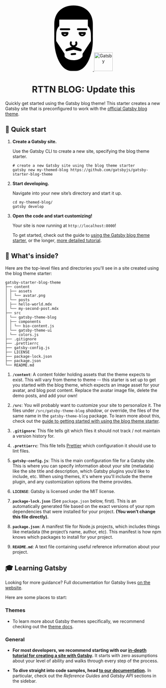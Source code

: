 <p align="center">
  <a href="https://www.gatsbyjs.org">
    <svg
        width="124px"
        height="211px"
        viewBox="0 0 124 211"
        version="1.1">
        <g id="Symbols" stroke="none" strokeWidth="1" fill="none" fillRule="evenodd">
          <g id="toon-face" fill="#000000">
            <g id="Combined-Shape">
              <path
                d="M123.9997,59.4259 L123.9997,96.5119 C123.9997,96.7969 123.9477,97.0669 123.8727,97.3279 C123.9567,101.0469 123.9997,104.9459 123.9997,109.0509 C123.9997,111.0799 123.9657,113.0529 123.9097,114.9909 C123.9257,115.1109 123.9407,115.2319 123.9407,115.3559 C123.9407,135.6589 118.8387,159.0919 110.6267,176.5099 C100.1387,198.7539 85.6487,210.5119 68.7207,210.5119 L61.9997,210.5119 L55.6367,210.5119 C38.7047,210.5119 24.1837,198.7559 13.6437,176.5149 C6.3247,161.0699 1.4667,140.9369 0.4467,122.4529 C0.1537,118.2289 -0.0003,113.7659 -0.0003,109.0509 C-0.0003,104.9459 0.0427,101.0469 0.1267,97.3279 C0.0527,97.0669 -0.0003,96.7969 -0.0003,96.5119 L-0.0003,59.4259 C-0.0003,41.5319 6.0507,26.4469 17.4987,15.7999 C28.6127,5.4639 44.0007,-0.0001 61.9997,-0.0001 C79.9987,-0.0001 95.3877,5.4639 106.5007,15.7999 C117.9497,26.4469 123.9997,41.5319 123.9997,59.4259 Z M6.3867,88.8899 C6.1247,94.9799 5.9997,101.6749 5.9997,109.0509 C5.9997,110.7969 6.0267,112.5109 6.0697,114.2019 L32.5087,154.5349 C32.8287,155.0229 32.9997,155.5949 32.9997,156.1789 L32.9997,163.8489 C33.8227,165.8119 41.9217,175.9629 61.9927,176.0269 C72.9067,175.9939 80.0427,172.9879 84.1137,170.4609 C88.4827,167.7479 90.5997,164.8109 90.9997,163.8489 L90.9997,156.1789 C90.9997,155.5909 91.1727,155.0169 91.4957,154.5269 L117.9247,114.4789 C117.9727,112.6989 117.9997,110.8929 117.9997,109.0509 C117.9997,101.6659 117.8737,94.9629 117.6127,88.8679 C115.9297,73.0179 109.3277,67.8379 109.2517,67.7839 C108.4617,67.2209 107.9937,66.3099 107.9937,65.3409 L107.9987,45.5119 L61.9997,45.5119 L16.0007,45.5119 L16.0057,65.3409 C16.0057,66.3099 15.5377,67.2209 14.7477,67.7839 C14.6997,67.8209 8.0717,73.0249 6.3867,88.8899 Z M67.0293,152.8733 C68.6503,152.7333 70.0773,153.9593 70.2073,155.5863 C70.3343,157.2133 69.1223,158.6363 67.4933,158.7643 L55.9663,159.6763 C55.8853,159.6833 55.8063,159.6863 55.7293,159.6863 C54.2023,159.6863 52.9083,158.5103 52.7873,156.9643 C52.6573,155.3353 53.8723,153.9123 55.4993,153.7863 L67.0293,152.8733 Z M49.9121,122.0755 C49.9121,120.4455 50.2321,118.8625 50.8631,117.3685 C51.4981,115.8655 53.2321,115.1645 54.7341,115.7965 C56.2391,116.4325 56.9421,118.1665 56.3081,119.6705 C55.9861,120.4315 55.8221,121.2395 55.8221,122.0755 C55.8221,125.4815 58.5951,128.2525 62.0011,128.2525 C65.4091,128.2525 68.1781,125.4815 68.1781,122.0755 C68.1781,121.2395 68.0211,120.4315 67.6991,119.6705 C67.0671,118.1665 67.7711,116.4325 69.2761,115.7965 C70.7831,115.1645 72.5261,115.8655 73.1621,117.3685 C73.7931,118.8625 74.1351,120.4455 74.1351,122.0755 C74.1351,126.8255 71.4211,130.9295 67.4321,132.9055 C75.5211,134.9515 85.5521,139.4005 86.0611,139.6325 C87.1221,140.1095 87.9991,141.1635 87.9991,142.3255 L87.9991,144.3725 C87.9991,145.2705 87.3931,146.1205 86.6911,146.6815 C86.1631,147.1035 85.3111,147.3275 84.6481,147.3275 C84.4331,147.3275 84.2031,147.3045 83.9891,147.2545 L61.9751,142.2625 L39.9501,147.2545 C39.7331,147.3045 39.4651,147.3275 39.2471,147.3275 C38.5841,147.3275 37.8341,147.1035 37.3061,146.6815 C36.6011,146.1205 35.9991,145.2705 35.9991,144.3725 L35.9991,142.3255 C35.9991,141.1635 36.8771,140.1095 37.9361,139.6325 C38.4471,139.4005 48.5771,134.9515 56.6671,132.9055 C52.6721,130.9295 49.9121,126.8255 49.9121,122.0755 Z M45.6085,87.9716 C45.6085,94.4206 40.5545,99.4746 34.1035,99.4746 C27.6535,99.4746 22.5995,94.4206 22.5995,87.9716 C22.5995,86.3416 23.9225,85.5116 25.5555,85.5116 L42.6535,85.5116 C44.2855,85.5116 45.6085,86.3416 45.6085,87.9716 Z M34.1035,94.1516 C36.1925,94.1516 37.9435,92.5116 38.9055,91.5116 L29.3025,91.5116 C30.2645,92.5116 32.0145,94.1516 34.1035,94.1516 Z M20.6289,79.512 L48.2099,79.512 C49.8419,79.512 51.1649,78.143 51.1649,76.512 C51.1649,74.88 49.8419,73.512 48.2099,73.512 L20.6289,73.512 C18.9979,73.512 17.6739,74.88 17.6739,76.512 C17.6739,78.143 18.9979,79.512 20.6289,79.512 M98.4455,85.5116 C100.0775,85.5116 101.4005,86.4656 101.4005,88.0966 C101.4005,94.5476 96.3465,99.2296 89.8975,99.2296 C83.4475,99.2296 78.3915,94.4206 78.3915,87.9716 C78.3915,86.3416 79.7165,85.5116 81.3495,85.5116 L98.4455,85.5116 Z M89.8975,94.1516 C91.9855,94.1516 93.7355,92.5116 94.6985,91.5116 L85.0975,91.5116 C86.0565,92.5116 87.8075,94.1516 89.8975,94.1516 Z M75.79,79.512 C74.158,79.512 72.837,78.143 72.837,76.512 C72.837,74.88 74.158,73.512 75.79,73.512 L103.369,73.512 C105.002,73.512 106.326,74.88 106.326,76.512 C106.326,78.143 105.002,79.512 103.369,79.512 L75.79,79.512 Z"
              ></path>
            </g>
          </g>
        </g>
      </svg>
    <img alt="Gatsby" src="https://www.gatsbyjs.org/monogram.svg" width="60" />
  </a>
</p>

<h1 align="center">
  RTTN BLOG: Update this
</h1>

Quickly get started using the Gatsby blog theme! This starter creates a new Gatsby site that is preconfigured to work with the [official Gatsby blog theme](https://www.npmjs.com/package/gatsby-theme-blog).

## 🚀 Quick start

1.  **Create a Gatsby site.**

    Use the Gatsby CLI to create a new site, specifying the blog theme starter.

    ```shell
    # create a new Gatsby site using the blog theme starter
    gatsby new my-themed-blog https://github.com/gatsbyjs/gatsby-starter-blog-theme
    ```

2.  **Start developing.**

    Navigate into your new site’s directory and start it up.

    ```shell
    cd my-themed-blog/
    gatsby develop
    ```

3.  **Open the code and start customizing!**

    Your site is now running at `http://localhost:8000`!

    To get started, check out the guide to [using the Gatsby blog theme starter](http://gatsbyjs.org/docs/themes/using-a-gatsby-theme), or the longer, [more detailed tutorial](http://gatsbyjs.org/tutorial/using-a-theme).

## 🧐 What's inside?

Here are the top-level files and directories you'll see in a site created using the blog theme starter:

```
gatsby-starter-blog-theme
├── content
│ ├── assets
│ │ └── avatar.png
│ └── posts
│ ├── hello-world.mdx
│ └── my-second-post.mdx
├── src
│ └── gatsby-theme-blog
│ ├── components
│ │ └── bio-content.js
│ └── gatsby-theme-ui
│ └── colors.js
├── .gitignore
├── .prettierrc
├── gatsby-config.js
├── LICENSE
├── package-lock.json
├── package.json
└── README.md
```

1.  **`/content`**: A content folder holding assets that the theme expects to exist. This will vary from theme to theme -- this starter is set up to get you started with the blog theme, which expects an image asset for your avatar, and blog post content. Replace the avatar image file, delete the demo posts, and add your own!

2.  **`/src`**: You will probably want to customize your site to personalize it. The files under `/src/gatsby-theme-blog` _shadow_, or override, the files of the same name in the `gatsby-theme-blog` package. To learn more about this, check out the [guide to getting started with using the blog theme starter](http://gatsbyjs.org/docs/themes/using-a-gatsby-theme).

3.  **`.gitignore`**: This file tells git which files it should not track / not maintain a version history for.

4.  **`.prettierrc`**: This file tells [Prettier](https://prettier.io/) which configuration it should use to lint files.

5.  **`gatsby-config.js`**: This is the main configuration file for a Gatsby site. This is where you can specify information about your site (metadata) like the site title and description, which Gatsby plugins you’d like to include, etc. When using themes, it's where you'll include the theme plugin, and any customization options the theme provides.

6.  **`LICENSE`**: Gatsby is licensed under the MIT license.

7.  **`package-lock.json`** (See `package.json` below, first). This is an automatically generated file based on the exact versions of your npm dependencies that were installed for your project. **(You won’t change this file directly).**

8.  **`package.json`**: A manifest file for Node.js projects, which includes things like metadata (the project’s name, author, etc). This manifest is how npm knows which packages to install for your project.

9.  **`README.md`**: A text file containing useful reference information about your project.

## 🎓 Learning Gatsby

Looking for more guidance? Full documentation for Gatsby lives [on the website](https://www.gatsbyjs.org/).

Here are some places to start:

### Themes

- To learn more about Gatsby themes specifically, we recommend checking out the [theme docs](https://www.gatsbyjs.org/docs/themes/).

### General

- **For most developers, we recommend starting with our [in-depth tutorial for creating a site with Gatsby](https://www.gatsbyjs.org/tutorial/).** It starts with zero assumptions about your level of ability and walks through every step of the process.

- **To dive straight into code samples, head [to our documentation](https://www.gatsbyjs.org/docs/).** In particular, check out the _Reference Guides_ and _Gatsby API_ sections in the sidebar.
